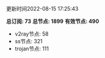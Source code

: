 更新时间2022-08-15 17:25:43

**总订阅: 73**
**总节点: 1899**
**有效节点: 490**
- v2ray节点: 58
- ss节点: 321
- trojan节点: 111
